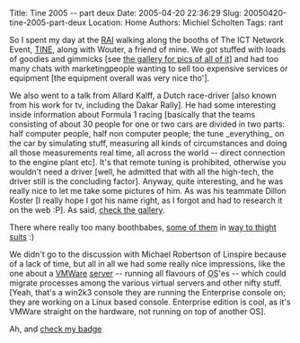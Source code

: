 Title: Tine 2005 -- part deux
Date: 2005-04-20 22:36:29
Slug: 20050420-tine-2005-part-deux
Location: Home
Authors: Michiel Scholten
Tags: rant

<p>So I spent my day at the <a href="http://www.rai.nl/">RAI</a> walking along the booths of The ICT Network Event, <a href="http://www.tine.nl/">TINE</a>, along with Wouter, a friend of mine. We got stuffed with loads of goodies and gimmicks [see <a href="http://aquariusoft.org/gallery/v/photographs/trips/tine2005/">the gallery for pics of all of it</a>] and had too many chats with marketingpeople wanting to sell too expensive services or equipment [the equipment overall was very nice tho'].</p>

<p>We also went to a talk from Allard Kalff, a Dutch race-driver [also known from his work for tv, including the Dakar Rally]. He had some interesting inside information about Formula 1 racing [basically that the teams consisting of about 30 people for one or two cars are divided in two parts: half computer people, half non computer people; the tune _everything_ on the car by simulating stuff, measuring all kinds of circumstances and doing all those measurements real time, all across the world -- direct connection to the engine plant etc]. It's that remote tuning is prohibited, otherwise you wouldn't need a driver [well, he admitted that with all the high-tech, the driver still is the concluding factor]. Anyway, quite interesting, and he was really nice to let me take some pictures of him. As was his teammate Dillon Koster [I really hope I got his name right, as I forgot and had to research it on the web :P]. As said, <a href="http://aquariusoft.org/gallery/v/photographs/trips/tine2005/">check the gallery</a>.</p>

<p>There where really too many boothbabes, <a href="http://aquariusoft.org/gallery/v/photographs/trips/tine2005/dsc01284.jpg.html">some of them</a> in <a href="/~mbscholt/images/content/tine2005/vodafone_babes.jpg">way to thight suits</a> :)</p>

<p>We didn't go to the discussion with Michael Robertson of Linspire because of a lack of time, but all in all we had some really nice impressions, like the one about a <a href="http://aquariusoft.org/gallery/v/photographs/trips/tine2005/dsc01274.jpg.html">VMWare</a> <a href="http://aquariusoft.org/gallery/v/photographs/trips/tine2005/dsc01277.jpg.html">server</a> -- running all flavours of <acronym title="Operating System">OS</acronym>'es -- which could migrate processes among the various virtual servers and other nifty stuff. [Yeah, that's a win2k3 console they are running the Enterprise console on; they are working on a Linux based console. Enterprise edition is cool, as it's VMWare straight on the hardware, not running on top of another OS].</p>

<p>Ah, and <a href="http://aquariusoft.org/gallery/v/photographs/trips/tine2005/dsc01328_noid.jpg.html">check my badge</a></p>